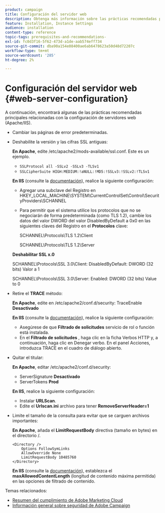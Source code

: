 ```yaml
---
product: campaign
title: Configuración del servidor web
description: Obtenga más información sobre las prácticas recomendadas principales de configuración de servidores web
feature: Installation, Instance Settings
audience: installation
content-type: reference
topic-tags: prerequisites-and-recommendations-
exl-id: fc0d3f16-5f62-473d-a1de-aab574eff734
source-git-commit: dba90a154e08400ae6ab6478623a50d48d72207c
workflow-type: tm+mt
source-wordcount: '285'
ht-degree: 2%

---
```


# Configuración del servidor web {#web-server-configuration}



A continuación, encontrará algunas de las prácticas recomendadas principales relacionadas con la configuración de servidores web (Apache/IIS).

* Cambiar las páginas de error predeterminadas.

* Deshabilite la versión y las cifras SSL antiguas:

  **En Apache**, edite /etc/apache2/mods-available/ssl.conf. Este es un ejemplo.

   * `SSLProtocol all -SSLv2 -SSLv3 -TLSv1`
   * `SSLCipherSuite HIGH:MEDIUM:!aNULL:!MD5:!SSLv3:!SSLv2:!TLSv1`

  **En IIS** (consulte la [documentación](https://support.microsoft.com/en-us/kb/245030)), realice la siguiente configuración:

   * Agregar una subclave del Registro en HKEY_LOCAL_MACHINE\SYSTEM\CurrentControlSet\Control\SecurityProviders\SCHANNEL
   * Para permitir que el sistema utilice los protocolos que no se negociarán de forma predeterminada (como TLS 1.2), cambie los datos del valor DWORD del valor DisabledByDefault a 0x0 en las siguientes claves del Registro en el **Protocolos** clave:

     SCHANNEL\Protocols\TLS 1.2\Client

     SCHANNEL\Protocols\TLS 1.2\Server

  **Deshabilitar SSL x.0**

  SCHANNEL\Protocols\SSL 3.0\Client: DisabledByDefault: DWORD (32 bits) Valor a 1

  SCHANNEL\Protocols\SSL 3.0\Server: Enabled: DWORD (32 bits) Value to 0

* Retire el **TRACE** método:

  **En Apache**, edite en /etc/apache2/conf.d/security: TraceEnable **Desactivado**

  **En IIS** (consulte la [documentación](https://www.iis.net/configreference/system.webserver/security/requestfiltering/verbs)), realice la siguiente configuración:

   * Asegúrese de que **Filtrado de solicitudes** servicio de rol o función está instalada.
   * En el **Filtrado de solicitudes** , haga clic en la ficha Verbos HTTP y, a continuación, haga clic en Denegar verbo. En el panel Acciones, introduzca TRACE en el cuadro de diálogo abierto.

* Quitar el titular:

  **En Apache**, editar /etc/apache2/conf.d/security:

   * ServerSignature **Desactivado**
   * ServerTokens **Prod**

  **En IIS**, realice la siguiente configuración:

   * Instalar **URLScan**.
   * Edite el **Urlscan.ini** archivo para tener **RemoveServerHeader=1**

* Limite el tamaño de la consulta para evitar que se carguen archivos importantes:

  **En Apache**, añada el **LimitRequestBody** directiva (tamaño en bytes) en el directorio /.

  ```
  <Directory />
      Options FollowSymLinks
      AllowOverride None
      LimitRequestBody 10485760
  </Directory>
  ```

  **En IIS** (consulte la [documentación](https://www.iis.net/configreference/system.webserver/security/requestfiltering/requestlimits)), establezca el **maxAllowedContentLength** (longitud de contenido máxima permitida) en las opciones de filtrado de contenido.

Temas relacionados:

* [Resumen del cumplimiento de Adobe Marketing Cloud](https://experienceleague.adobe.com/en/docs/experience-platform/landing/governance-privacy-security/overview#privacy)
* [Información general sobre seguridad de Adobe Campaign](https://experienceleague.adobe.com/en/docs/experience-platform/landing/governance-privacy-security/overview#security)
